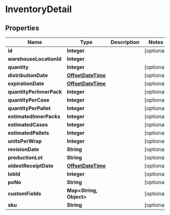 
# InventoryDetail

## Properties
Name | Type | Description | Notes
------------ | ------------- | ------------- | -------------
**id** | **Integer** |  |  [optional]
**warehouseLocationId** | **Integer** |  | 
**quantity** | **Integer** |  |  [optional]
**distributionDate** | [**OffsetDateTime**](OffsetDateTime.md) |  |  [optional]
**expirationDate** | [**OffsetDateTime**](OffsetDateTime.md) |  |  [optional]
**quantityPerInnerPack** | **Integer** |  |  [optional]
**quantityPerCase** | **Integer** |  |  [optional]
**quantityPerPallet** | **Integer** |  |  [optional]
**estimatedInnerPacks** | **Integer** |  |  [optional]
**estimatedCases** | **Integer** |  |  [optional]
**estimatedPallets** | **Integer** |  |  [optional]
**unitsPerWrap** | **Integer** |  |  [optional]
**revisionDate** | **String** |  |  [optional]
**productionLot** | **String** |  |  [optional]
**oldestReceiptDate** | [**OffsetDateTime**](OffsetDateTime.md) |  |  [optional]
**lobId** | **Integer** |  |  [optional]
**poNo** | **String** |  |  [optional]
**customFields** | **Map&lt;String, Object&gt;** |  |  [optional]
**sku** | **String** |  |  [optional]



